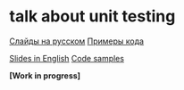 # talk about unit testing

[Слайды на русском](https://aalexeev239.github.io/units-talk/ru)
[Примеры кода](https://github.com/aalexeev239/units-talk/tree/master/examples-ru/)

[Slides in English](https://aalexeev239.github.io/units-talk/en)
[Code samples](https://github.com/aalexeev239/units-talk/tree/master/examples-en/)

**[Work in progress]**
